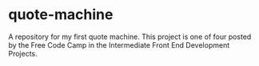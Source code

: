 # quote-machine

A repository for my first quote machine. This project is one of four posted by the Free Code Camp in the Intermediate Front End Development Projects.
